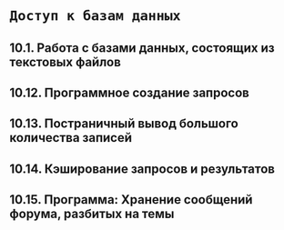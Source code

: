 # `Доступ к базам данных`

## 10.1. Работа с базами данных, состоящих из текстовых файлов
## 10.12. Программное создание запросов
## 10.13. Постраничный вывод большого количества записей
## 10.14. Кэширование запросов и результатов
## 10.15. Программа: Хранение сообщений форума, разбитых на темы
